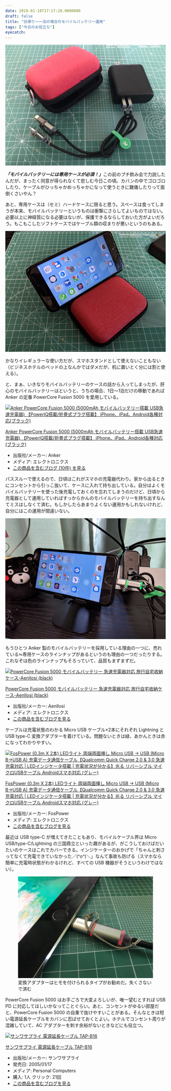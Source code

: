 ```yaml
---
date: 2019-01-18T17:17:28.0000000
draft: false
title: "日帰り～一泊の場合のモバイルバッテリー運用"
tags: ["今日のお役立ち"]
eyecatch: 
---
```

<p><span itemscope itemtype="http://schema.org/Photograph"><img src="20190118165200.jpg" alt="f:id:daruyanagi:20190118165200j:plain" title="f:id:daruyanagi:20190118165200j:plain" class="hatena-fotolife" itemprop="image"></span></p><p><i><b>「モバイルバッテリーには専用ケースが必須！」</b></i>この前のプチ飲み会で力説したんだが、まったく同意が得られなくて悲しむ今日この頃。カバンの中でゴロゴロしたり、ケーブルがひっちゃかめっちゃかになって使うときに難儀したりって面倒くさいやん？</p><p>あと、専用ケースは（セミ）ハードケースに限ると思う。スペースは食ってしまうが本来、モバイルバッテリーというものは衝撃にさらしてよいものではない。必要以上に神経質になる必要はないが、保護できるならしておいた方がよいだろう。もこもこしたソフトケースではケーブル類の収まりが悪いというのもある。</p><p><span itemscope itemtype="http://schema.org/Photograph"><img src="20190118155135.jpg" alt="f:id:daruyanagi:20190118155135j:plain" title="f:id:daruyanagi:20190118155135j:plain" class="hatena-fotolife" itemprop="image"></span></p><p>かなりイレギュラーな使い方だが、スマホスタンドとして使えないこともない（ビジネスホテルのベッドの上なんかではダメだが、机に置いとく分には割と使える）。</p><p>と、まぁ、いきなりモバイルバッテリーのケースの話から入ってしまったが、肝心のモバイルバッテリーはというと、うちの場合、1日～1泊だけの移動であれば Anker の定番 PowerCore Fusion 5000 を愛用している。</p><p><div class="hatena-asin-detail"><a href="http://www.amazon.co.jp/exec/obidos/ASIN/B01LATWL5G/bestylesnet-22/"><img src="https://images-fe.ssl-images-amazon.com/images/I/41gkiKlgIpL._SL160_.jpg" class="hatena-asin-detail-image" alt="Anker PowerCore Fusion 5000 (5000mAh モバイルバッテリー搭載 USB急速充電器) 【PowerIQ搭載/折畳式プラグ搭載】 iPhone、iPad、Android各種対応(ブラック)" title="Anker PowerCore Fusion 5000 (5000mAh モバイルバッテリー搭載 USB急速充電器) 【PowerIQ搭載/折畳式プラグ搭載】 iPhone、iPad、Android各種対応(ブラック)"></a><div class="hatena-asin-detail-info"><p class="hatena-asin-detail-title"><a href="http://www.amazon.co.jp/exec/obidos/ASIN/B01LATWL5G/bestylesnet-22/">Anker PowerCore Fusion 5000 (5000mAh モバイルバッテリー搭載 USB急速充電器) 【PowerIQ搭載/折畳式プラグ搭載】 iPhone、iPad、Android各種対応(ブラック)</a></p><ul><li><span class="hatena-asin-detail-label">出版社/メーカー:</span> Anker</li><li><span class="hatena-asin-detail-label">メディア:</span> エレクトロニクス</li><li><a href="http://d.hatena.ne.jp/asin/B01LATWL5G/bestylesnet-22" target="_blank">この商品を含むブログ (10件) を見る</a></li></ul></div><div class="hatena-asin-detail-foot"></div></div></p><p>パススルーで使えるので、日頃はこれがスマホの充電器代わり。家から出るときにコンセントから引っこ抜いて、ケースに入れて持ち出している。自分はよくモバイルバッテリーを使った後充電しておくのを忘れてしまうのだけど、日頃から充電器として運用していればすっからかんのモバイルバッテリーを持ち出すなんてミスはしなくて済む。もしかしたらあまりよくない運用かもしれないけれど、自分にはこの運用が間違いない。</p><p><span itemscope itemtype="http://schema.org/Photograph"><img src="20190118155218.jpg" alt="f:id:daruyanagi:20190118155218j:plain" title="f:id:daruyanagi:20190118155218j:plain" class="hatena-fotolife" itemprop="image"></span></p><p>もうひとつ Anker 製のモバイルバッテリーを採用している理由の一つに、売れている≒専用ケースのラインナップがあるというのも理由の一つだったりする。これなぞは色のラインナップもそろっていて、品質もまずまずだ。</p><p><div class="hatena-asin-detail"><a href="http://www.amazon.co.jp/exec/obidos/ASIN/B07DZWZ5SW/bestylesnet-22/"><img src="https://images-fe.ssl-images-amazon.com/images/I/51-EdrMwvCL._SL160_.jpg" class="hatena-asin-detail-image" alt="PowerCore Fusion 5000 モバイルバッテリー 急速充電器対応 旅行自宅收納ケース-Aenllosi (black)" title="PowerCore Fusion 5000 モバイルバッテリー 急速充電器対応 旅行自宅收納ケース-Aenllosi (black)"></a><div class="hatena-asin-detail-info"><p class="hatena-asin-detail-title"><a href="http://www.amazon.co.jp/exec/obidos/ASIN/B07DZWZ5SW/bestylesnet-22/">PowerCore Fusion 5000 モバイルバッテリー 急速充電器対応 旅行自宅收納ケース-Aenllosi (black)</a></p><ul><li><span class="hatena-asin-detail-label">出版社/メーカー:</span> Aenllosi</li><li><span class="hatena-asin-detail-label">メディア:</span> エレクトロニクス</li><li><a href="http://d.hatena.ne.jp/asin/B07DZWZ5SW/bestylesnet-22" target="_blank">この商品を含むブログを見る</a></li></ul></div><div class="hatena-asin-detail-foot"></div></div></p><p>ケーブルは充電状態のわかる Micro USB ケーブル×2本にそれぞれ Lightning と USB type-C 変換アダプターを着けている。問題ないときは緑、あかんときは赤になってわかりやすい。</p><p><div class="hatena-asin-detail"><a href="http://www.amazon.co.jp/exec/obidos/ASIN/B06XZPBPPK/bestylesnet-22/"><img src="https://images-fe.ssl-images-amazon.com/images/I/51KxFR7tQZL._SL160_.jpg" class="hatena-asin-detail-image" alt="FosPower (0.3m X 2本) LEDライト 両端両面挿し Micro USB → USB (Micro B→USB A) 充電データ通信ケーブル【Qualcomm Quick Charge 2.0 & 3.0 急速充電対応 | LEDインジケータ搭載 | 充電状況が分かる】光る リバーシブル マイクロUSBケーブル Androidスマホ対応 (グレー)" title="FosPower (0.3m X 2本) LEDライト 両端両面挿し Micro USB → USB (Micro B→USB A) 充電データ通信ケーブル【Qualcomm Quick Charge 2.0 & 3.0 急速充電対応 | LEDインジケータ搭載 | 充電状況が分かる】光る リバーシブル マイクロUSBケーブル Androidスマホ対応 (グレー)"></a><div class="hatena-asin-detail-info"><p class="hatena-asin-detail-title"><a href="http://www.amazon.co.jp/exec/obidos/ASIN/B06XZPBPPK/bestylesnet-22/">FosPower (0.3m X 2本) LEDライト 両端両面挿し Micro USB → USB (Micro B→USB A) 充電データ通信ケーブル【Qualcomm Quick Charge 2.0 & 3.0 急速充電対応 | LEDインジケータ搭載 | 充電状況が分かる】光る リバーシブル マイクロUSBケーブル Androidスマホ対応 (グレー)</a></p><ul><li><span class="hatena-asin-detail-label">出版社/メーカー:</span> FosPower</li><li><span class="hatena-asin-detail-label">メディア:</span> エレクトロニクス</li><li><a href="http://d.hatena.ne.jp/asin/B06XZPBPPK/bestylesnet-22" target="_blank">この商品を含むブログを見る</a></li></ul></div><div class="hatena-asin-detail-foot"></div></div></p><p>最近は USB type-C が増えてきたこともあり、モバイルケーブル界は Micro USB/type-C/Lightning の三国鼎立といった趣があるが、がこうしておけばだいたいのケースはこれでカバーできる。インジケーターのおかげで「ちゃんと刺さってなくて充電できていなかった／(^o^)＼」なんて事故も防げる（スマホなら簡単に充電時状態がわかるけれど、すべての USB 機器がそうというわけではない）。</p><p><figure class="figure-image figure-image-fotolife" title="変換アダプターはヒモを付けられるタイプがお勧めだ。失くさないで済む"><span itemscope itemtype="http://schema.org/Photograph"><img src="20190118165248.png" alt="f:id:daruyanagi:20190118165248p:plain" title="f:id:daruyanagi:20190118165248p:plain" class="hatena-fotolife" itemprop="image"></span><figcaption>変換アダプターはヒモを付けられるタイプがお勧めだ。失くさないで済む</figcaption></figure></p><p>PowerCore Fusion 5000 はお手ごろで大変よろしいが、唯一望むとすれば USB PD に対応してほしいかなってことぐらい。あと、コンセントがゆるい部屋だと、PowerCore Fusion 5000 の自重で抜けやすいことがある。そんなときは短い電源延長ケーブルをカバンに忍ばせておくとよい。ホテルでコンセント周りが混雑していて、AC アダプターを刺す余裕がないときなどにも役立つ。</p><p><div class="hatena-asin-detail"><a href="http://www.amazon.co.jp/exec/obidos/ASIN/B0007NXU84/bestylesnet-22/"><img src="https://images-fe.ssl-images-amazon.com/images/I/31470AZVAFL._SL160_.jpg" class="hatena-asin-detail-image" alt="サンワサプライ 電源延長ケーブル TAP-B16" title="サンワサプライ 電源延長ケーブル TAP-B16"></a><div class="hatena-asin-detail-info"><p class="hatena-asin-detail-title"><a href="http://www.amazon.co.jp/exec/obidos/ASIN/B0007NXU84/bestylesnet-22/">サンワサプライ 電源延長ケーブル TAP-B16</a></p><ul><li><span class="hatena-asin-detail-label">出版社/メーカー:</span> サンワサプライ</li><li><span class="hatena-asin-detail-label">発売日:</span> 2005/01/17</li><li><span class="hatena-asin-detail-label">メディア:</span> Personal Computers</li><li><span class="hatena-asin-detail-label">購入</span>: 1人 <span class="hatena-asin-detail-label">クリック</span>: 21回</li><li><a href="http://d.hatena.ne.jp/asin/B0007NXU84/bestylesnet-22" target="_blank">この商品を含むブログを見る</a></li></ul></div><div class="hatena-asin-detail-foot"></div></div></p>
